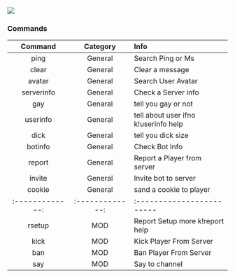                                                 

<a href="https://tamotoji533.wixsite.com/healong"><img src="https://img.shields.io/badge/Website-TaMoToJI-63ABFA.svg"></a>


### Commands
| Command       | Category      | Info                       |
|:-------------:|:-------------:|:------------------------   |
| ping          | General       |Search Ping or Ms            |
| clear         | General       | Clear a message              |
| avatar        | General       | Search User Avatar           |
| serverinfo    | General       | Check a Server info          |
| gay           | Genaral       | tell you gay or not         |
| userinfo      | General       | tell about user ifno k!userinfo help |
| dick          | General       | tell you dick size          |
| botinfo       | General       | Check Bot Info                |
| report        | General       | Report a Player from server    |
| invite        | General       | Invite bot to server           |
| cookie        | General       | sand a cookie to player        |
|:-------------:|:-------------:|:------------------------       |
| rsetup        |   MOD         | Report Setup more k!report help|
| kick          |   MOD         | Kick Player From Server        |
| ban           |   MOD        | Ban Player From Server         |
| say           |   MOD      | Say to channel              |

